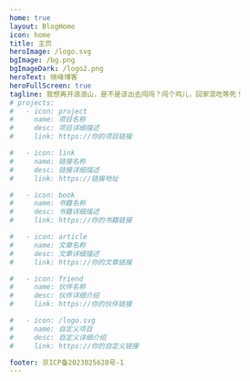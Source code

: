 ```yaml
---
home: true
layout: BlogHome
icon: home
title: 主页
heroImage: /logo.svg
bgImage: /bg.png
bgImageDark: /logo2.png
heroText: 晓峰博客
heroFullScreen: true
tagline: 我想离开浪浪山，是不是该出去闯闯？闯个鸡儿，回家混吃等死！
# projects:
#   - icon: project
#     name: 项目名称
#     desc: 项目详细描述
#     link: https://你的项目链接

#   - icon: link
#     name: 链接名称
#     desc: 链接详细描述
#     link: https://链接地址

#   - icon: book
#     name: 书籍名称
#     desc: 书籍详细描述
#     link: https://你的书籍链接

#   - icon: article
#     name: 文章名称
#     desc: 文章详细描述
#     link: https://你的文章链接

#   - icon: friend
#     name: 伙伴名称
#     desc: 伙伴详细介绍
#     link: https://你的伙伴链接

#   - icon: /logo.svg
#     name: 自定义项目
#     desc: 自定义详细介绍
#     link: https://你的自定义链接

footer: 京ICP备2023025628号-1
---
```

